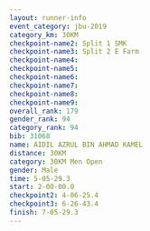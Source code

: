 ```yaml
---
layout: runner-info 
event_category: jbu-2019 
category_km: 30KM 
checkpoint-name2: Split 1 SMK 
checkpoint-name3: Split 2 E Farm 
checkpoint-name4: 
checkpoint-name5: 
checkpoint-name6: 
checkpoint-name7: 
checkpoint-name8: 
checkpoint-name9: 
overall_rank: 179
gender_rank: 94
category_rank: 94
bib: 31068
name: AIDIL AZRUL BIN AHMAD KAMEL
distance: 30KM
category: 30KM Men Open
gender: Male
time: 5-05-29.3
start: 2-00-00.0
checkpoint2: 4-06-25.4
checkpoint3: 6-26-43.4
finish: 7-05-29.3
---
```

